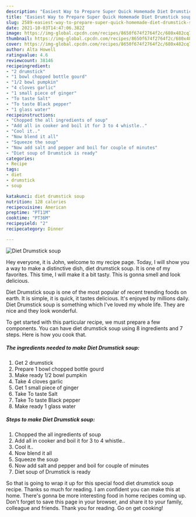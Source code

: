 ```yaml
---
description: "Easiest Way to Prepare Super Quick Homemade Diet Drumstick soup"
title: "Easiest Way to Prepare Super Quick Homemade Diet Drumstick soup"
slug: 2589-easiest-way-to-prepare-super-quick-homemade-diet-drumstick-soup
date: 2021-10-03T14:47:06.382Z
image: https://img-global.cpcdn.com/recipes/8650f674f2764f2c/680x482cq70/diet-drumstick-soup-recipe-main-photo.jpg
thumbnail: https://img-global.cpcdn.com/recipes/8650f674f2764f2c/680x482cq70/diet-drumstick-soup-recipe-main-photo.jpg
cover: https://img-global.cpcdn.com/recipes/8650f674f2764f2c/680x482cq70/diet-drumstick-soup-recipe-main-photo.jpg
author: Alta Howell
ratingvalue: 4.6
reviewcount: 38146
recipeingredient:
- "2 drumstick"
- "1 bowl chopped bottle gourd"
- "1/2 bowl pumpkin"
- "4 cloves garlic"
- "1 small piece of ginger"
- "To taste Salt"
- "To taste Black pepper"
- "1 glass water"
recipeinstructions:
- "Chopped the all ingredients of soup"
- "Add all in cooker and boil it for 3 to 4 whistle.."
- "Cool it.."
- "Now blend it all"
- "Squeeze the soup"
- "Now add salt and pepper and boil for couple of minutes"
- "Diet soup of Drumstick is ready"
categories:
- Recipe
tags:
- diet
- drumstick
- soup

katakunci: diet drumstick soup 
nutrition: 128 calories
recipecuisine: American
preptime: "PT11M"
cooktime: "PT36M"
recipeyield: "2"
recipecategory: Dinner

---
```



![Diet Drumstick soup](https://img-global.cpcdn.com/recipes/8650f674f2764f2c/680x482cq70/diet-drumstick-soup-recipe-main-photo.jpg)

Hey everyone, it is John, welcome to my recipe page. Today, I will show you a way to make a distinctive dish, diet drumstick soup. It is one of my favorites. This time, I will make it a bit tasty. This is gonna smell and look delicious.



Diet Drumstick soup is one of the most popular of recent trending foods on earth. It is simple, it is quick, it tastes delicious. It's enjoyed by millions daily. Diet Drumstick soup is something which I've loved my whole life. They are nice and they look wonderful.


To get started with this particular recipe, we must prepare a few components. You can have diet drumstick soup using 8 ingredients and 7 steps. Here is how you cook that.

<!--inarticleads1-->

##### The ingredients needed to make Diet Drumstick soup:

1. Get 2 drumstick
1. Prepare 1 bowl chopped bottle gourd
1. Make ready 1/2 bowl pumpkin
1. Take 4 cloves garlic
1. Get 1 small piece of ginger
1. Take To taste Salt
1. Take To taste Black pepper
1. Make ready 1 glass water




<!--inarticleads2-->

##### Steps to make Diet Drumstick soup:

1. Chopped the all ingredients of soup
1. Add all in cooker and boil it for 3 to 4 whistle..
1. Cool it..
1. Now blend it all
1. Squeeze the soup
1. Now add salt and pepper and boil for couple of minutes
1. Diet soup of Drumstick is ready




So that is going to wrap it up for this special food diet drumstick soup recipe. Thanks so much for reading. I am confident you can make this at home. There's gonna be more interesting food in home recipes coming up. Don't forget to save this page in your browser, and share it to your family, colleague and friends. Thank you for reading. Go on get cooking!
